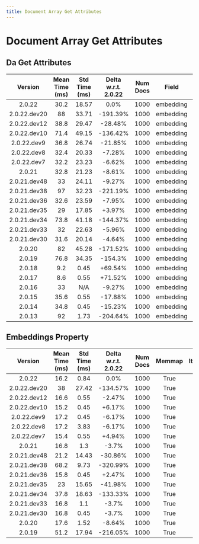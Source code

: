 ```yaml
---
title: Document Array Get Attributes
---
```

# Document Array Get Attributes

## Da Get Attributes

| Version | Mean Time (ms) | Std Time (ms) | Delta w.r.t. 2.0.22 | Num Docs | Field | Memmap | Iterations |
| :---: | :---: | :---: | :---: | :---: | :---: | :---: | :---: |
| 2.0.22 | 30.2 | 18.57 | 0.0% | 1000 | embedding | True | 5 |
| 2.0.22.dev20 | 88 | 33.71 | -191.39% | 1000 | embedding | True | 5 |
| 2.0.22.dev12 | 38.8 | 29.47 | -28.48% | 1000 | embedding | True | 5 |
| 2.0.22.dev10 | 71.4 | 49.15 | -136.42% | 1000 | embedding | True | 5 |
| 2.0.22.dev9 | 36.8 | 26.74 | -21.85% | 1000 | embedding | True | 5 |
| 2.0.22.dev8 | 32.4 | 20.33 | -7.28% | 1000 | embedding | True | 5 |
| 2.0.22.dev7 | 32.2 | 23.23 | -6.62% | 1000 | embedding | True | 5 |
| 2.0.21 | 32.8 | 21.23 | -8.61% | 1000 | embedding | True | 5 |
| 2.0.21.dev48 | 33 | 24.11 | -9.27% | 1000 | embedding | True | 5 |
| 2.0.21.dev38 | 97 | 32.23 | -221.19% | 1000 | embedding | True | 5 |
| 2.0.21.dev36 | 32.6 | 23.59 | -7.95% | 1000 | embedding | True | 5 |
| 2.0.21.dev35 | 29 | 17.85 | +3.97% | 1000 | embedding | True | 5 |
| 2.0.21.dev34 | 73.8 | 41.18 | -144.37% | 1000 | embedding | True | 5 |
| 2.0.21.dev33 | 32 | 22.63 | -5.96% | 1000 | embedding | True | 5 |
| 2.0.21.dev30 | 31.6 | 20.14 | -4.64% | 1000 | embedding | True | 5 |
| 2.0.20 | 82 | 45.28 | -171.52% | 1000 | embedding | True | 5 |
| 2.0.19 | 76.8 | 34.35 | -154.3% | 1000 | embedding | True | 5 |
| 2.0.18 | 9.2 | 0.45 | +69.54% | 1000 | embedding | True | 5 |
| 2.0.17 | 8.6 | 0.55 | +71.52% | 1000 | embedding | True | 5 |
| 2.0.16 | 33 | N/A | -9.27% | 1000 | embedding | True | 5 |
| 2.0.15 | 35.6 | 0.55 | -17.88% | 1000 | embedding | True | 5 |
| 2.0.14 | 34.8 | 0.45 | -15.23% | 1000 | embedding | True | 5 |
| 2.0.13 | 92 | 1.73 | -204.64% | 1000 | embedding | True | 5 |
## Embeddings Property

| Version | Mean Time (ms) | Std Time (ms) | Delta w.r.t. 2.0.22 | Num Docs | Memmap | Iterations |
| :---: | :---: | :---: | :---: | :---: | :---: | :---: |
| 2.0.22 | 16.2 | 0.84 | 0.0% | 1000 | True | 5 |
| 2.0.22.dev20 | 38 | 27.42 | -134.57% | 1000 | True | 5 |
| 2.0.22.dev12 | 16.6 | 0.55 | -2.47% | 1000 | True | 5 |
| 2.0.22.dev10 | 15.2 | 0.45 | +6.17% | 1000 | True | 5 |
| 2.0.22.dev9 | 17.2 | 0.45 | -6.17% | 1000 | True | 5 |
| 2.0.22.dev8 | 17.2 | 3.83 | -6.17% | 1000 | True | 5 |
| 2.0.22.dev7 | 15.4 | 0.55 | +4.94% | 1000 | True | 5 |
| 2.0.21 | 16.8 | 1.3 | -3.7% | 1000 | True | 5 |
| 2.0.21.dev48 | 21.2 | 14.43 | -30.86% | 1000 | True | 5 |
| 2.0.21.dev38 | 68.2 | 9.73 | -320.99% | 1000 | True | 5 |
| 2.0.21.dev36 | 15.8 | 0.45 | +2.47% | 1000 | True | 5 |
| 2.0.21.dev35 | 23 | 15.65 | -41.98% | 1000 | True | 5 |
| 2.0.21.dev34 | 37.8 | 18.63 | -133.33% | 1000 | True | 5 |
| 2.0.21.dev33 | 16.8 | 1.1 | -3.7% | 1000 | True | 5 |
| 2.0.21.dev30 | 16.8 | 0.45 | -3.7% | 1000 | True | 5 |
| 2.0.20 | 17.6 | 1.52 | -8.64% | 1000 | True | 5 |
| 2.0.19 | 51.2 | 17.94 | -216.05% | 1000 | True | 5 |
